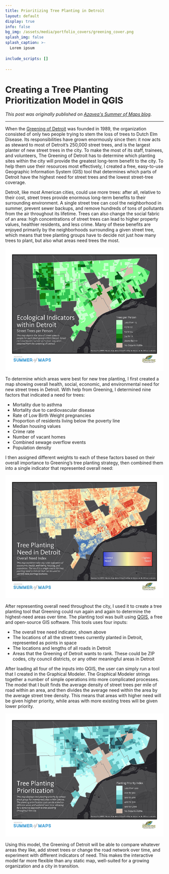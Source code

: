 ```yaml
---
title: Prioritizing Tree Planting in Detroit
layout: default
display: true
info: false
bg_img: /assets/media/portfolio_covers/greening_cover.png
splash_img: false
splash_caption: >-
  Lorem ipsum

include_scripts: []

---
```


# Creating a Tree Planting Prioritization Model in QGIS

_This post was originally published on [Azavea's Summer of Maps blog](https://www.azavea.com/blog/2015/09/14/creating-a-tree-planting-prioritization-model-in-qgis/)._

***

When the [Greening of Detroit](http://www.greeningofdetroit.com/) was founded in 1989, the organization consisted of only two people trying to stem the loss of trees to Dutch Elm Disease. Its responsibilities have grown enormously since then: it now acts as steward to most of Detroit’s 250,000 street trees, and is the largest planter of new street trees in the city. To make the most of its staff, trainees, and volunteers, The Greening of Detroit has to determine which planting sites within the city will provide the greatest long-term benefit to the city. To help them use their resources most effectively, I created a free, easy-to-use Geographic Information System (GIS) tool that determines which parts of Detroit have the highest need for street trees and the lowest street-tree coverage.

Detroit, like most American cities, could use more trees: after all, relative to their cost, street trees provide enormous long-term benefits to their surrounding environment. A single street tree can cool the neighborhood in summer, prevent sewer backups, and remove hundreds of tons of pollutants from the air throughout its lifetime. Trees can also change the social fabric of an area: high concentrations of street trees can lead to higher property values, healthier residents, and less crime. Many of these benefits are enjoyed primarily by the neighborhoods surrounding a given street tree, which means that tree planting groups have to decide not just how many trees to plant, but also what areas need trees the most.

[![Street trees per person across the city of Detroit](/assets/media/posts/greening/Street_trees_per_person-small.png "Street trees per person across the city of Detroit")](/assets/media/posts/greening/Street_trees_per_person.png)

To determine which areas were best for new tree planting, I first created a map showing overall health, social, economic, and environmental need for new street trees in Detroit. With help from Greening, I determined nine factors that indicated a need for trees:

 - Mortality due to asthma
 - Mortality due to cardiovascular disease
 - Rate of Low Birth Weight pregnancies
 - Proportion of residents living below the poverty line
 - Median housing values
 - Crime rate
 - Number of vacant homes
 - Combined sewage overflow events
 - Population density

I then assigned different weights to each of these factors based on their overall importance to Greening’s tree planting strategy, then combined them into a single indicator that represented overall need:

[![The street-tree need indicator used for the final calculation](/assets/media/posts/greening/Combined-All-Factors-Health-Emphasis-small.jpg "The street-tree need indicator used for the final calculation")](/assets/media/posts/greening/Combined-All-Factors-Health-Emphasis.jpg)

After representing overall need throughout the city, I used it to create a tree planting tool that Greening could run again and again to determine the highest-need areas over time. The planting tool was built using [QGIS](http://www.qgis.org/en/site/), a free and open-source GIS software. This tools uses four inputs:

 - The overall tree need indicator, shown above
 - The locations of all the street trees currently planted in Detroit, represented as points in space
 - The locations and lengths of all roads in Detroit
 - Areas that the Greening of Detroit wants to rank. These could be ZIP codes, city council districts, or any other meaningful areas in Detroit

After loading all four of the inputs into QGIS, the user can simply run a tool that I created in the Graphical Modeler. The Graphical Modeler strings together a number of simple operations into more complicated processes. The model that I built finds the average density of street trees per mile of road within an area, and then divides the average need within the area by the average street tree density. This means that areas with higher need will be given higher priority, while areas with more existing trees will be given lower priority.

[![Planting priority across the city of Detroit](/assets/media/posts/greening/Planting-Priority-Output-small.png "Planting priority across the city of Detroit (a factor of need, tree count, and roads nearby)")](/assets/media/posts/greening/Planting-Priority-Output.png)

Using this model, the Greening of Detroit will be able to compare whatever areas they like, add street trees or change the road network over time, and experiment with different indicators of need. This makes the interactive model far more flexible than any static map, well-suited for a growing organization and a city in transition.


